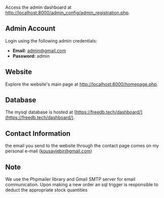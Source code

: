 
Access the admin dashboard at [http://localhost:8000/admin_config/admin_registration.php](http://localhost:8000/admin_config/admin_registration.php).

## Admin Account

Login using the following admin credentials:

- **Email:** admin@gmail.com
- **Password:** admin

## Website

Explore the website's main page at [http://localhost:8000/homepage.php](http://localhost:8000/homepage.php).

## Database

The mysql database is hosted at [https://freedb.tech/dashboard/](https://freedb.tech/dashboard/).

## Contact Information

the  email you send to the website through the contact page comes on my personal e-mail (kousayjebir@gmail.com)

## Note

We use the Phpmailer library and Gmail SMTP server for email communication.
Upon making a new order an sql trigger is responsible to deduct the appropriate stock quantities
